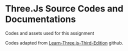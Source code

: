 # Three.Js Source Codes and Documentations

Codes and assets used for this assignment

Codes adapted from [Learn-Three.js-Third-Edition](https://github.com/PacktPublishing/Learn-Three.js-Third-Edition) github.